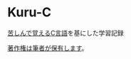 # Kuru-C
[苦しんで覚えるC言語](http://9cguide.appspot.com/index.html)を基にした学習記録

[著作権は筆者が保有します](http://9cguide.appspot.com/index.html)。
